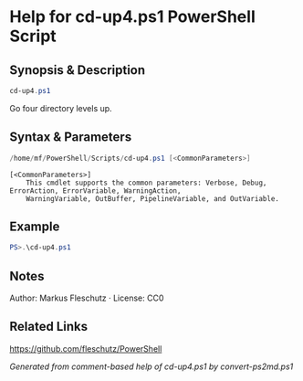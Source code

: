 # Help for cd-up4.ps1 PowerShell Script

## Synopsis & Description
```powershell
cd-up4.ps1
```

Go four directory levels up.

## Syntax & Parameters
```powershell
/home/mf/PowerShell/Scripts/cd-up4.ps1 [<CommonParameters>]
```

```
[<CommonParameters>]
    This cmdlet supports the common parameters: Verbose, Debug, ErrorAction, ErrorVariable, WarningAction, 
    WarningVariable, OutBuffer, PipelineVariable, and OutVariable.
```

## Example
```powershell
PS>.\cd-up4.ps1
```


## Notes
Author: Markus Fleschutz · License: CC0

## Related Links
https://github.com/fleschutz/PowerShell

*Generated from comment-based help of cd-up4.ps1 by convert-ps2md.ps1*

